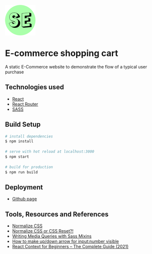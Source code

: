 <div>
    <img src="/logo.png" alt="favicon" width="100"/>
</div>

# E-commerce shopping cart
A static E-Commerce website to demonstrate the flow of a typical user purchase

## Technologies used
- [React](https://v3.nuxtjs.org/) 
- [React Router](https://v5.reactrouter.com/)
- [SASS](https://sass-lang.com/)

## Build Setup
```bash
# install dependencies
$ npm install

# serve with hot reload at localhost:3000
$ npm start

# build for production
$ npm run build

```

## Deployment
- [Github page](https://create-react-app.dev/docs/deployment/#github-pages)

## Tools, Resources and References
- [Normalize CSS](https://github.com/necolas/normalize.css)
- [Normalize CSS or CSS Reset?!](https://elad.medium.com/normalize-css-or-css-reset-9d75175c5d1e)
- [Writing Media Queries with Sass Mixins](https://itnext.io/writing-media-queries-with-sass-mixins-3ea591ea3ea4)
- [How to make up/down arrow for input:number visible](https://stackoverflow.com/questions/25194631/is-it-possible-to-always-show-up-down-arrows-for-input-number)
- [React Context for Beginners – The Complete Guide (2021)](https://www.freecodecamp.org/news/react-context-for-beginners/)
